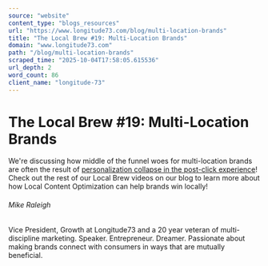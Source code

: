 ```yaml
---
source: "website"
content_type: "blogs_resources"
url: "https://www.longitude73.com/blog/multi-location-brands"
title: "The Local Brew #19: Multi-Location Brands"
domain: "www.longitude73.com"
path: "/blog/multi-location-brands"
scraped_time: "2025-10-04T17:58:05.615536"
url_depth: 2
word_count: 86
client_name: "longitude-73"
---
```


# The Local Brew #19: Multi-Location Brands

We're discussing how middle of the funnel woes for multi-location brands are often the result of [personalization collapse in the post-click experience](/blog/where-i-want-to-be-how-marketers-screw-up-geotargeting)!  
Check out the rest of our Local Brew videos on our blog to learn more about how Local Content Optimization can help brands win locally!  

###### Mike Raleigh

Vice President, Growth at Longitude73 and a 20 year veteran of multi-discipline marketing. Speaker. Entrepreneur. Dreamer. Passionate about making brands connect with consumers in ways that are mutually beneficial.